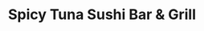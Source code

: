 ---
layout: place
title: "Spicy Tuna Sushi Bar & Grill"
permalink: /ohio/holland/spicy-tuna-sushi-bar-grill.html
stateAbbr: OH
stateName: Ohio
cityName: Holland
seo:
  name: "Spicy Tuna Sushi Bar & Grill"
  type: Restaurant
  links: http://www.spicytunasushi.com/
description: "Minimalist eatery serving Asian-fusion dishes & sushi, featuring Asian beers & sake at the bar. Spicy Tuna Sushi Bar & Grill serves delicious sushi in Holland, Ohio. Try fresh Japanese dishes for a great dining experience. Available for takeout, delivery, lunch, and dinner."
place_id: ChIJX0-Jr116PIgRedoinf_ry8E
photos:
  - name: >-
      places/ChIJX0-Jr116PIgRedoinf_ry8E/photos/AeeoHcKMbzwbi4gbqVX8eSnSOom6SNSMvbA8TIZRC9nHx3l0OdwQfcIAYfgFIJrklflez9JLGXFToLoNjzZp2bxvJwbubaUYuDDqNm_vPVO1WtwiaTKasorg_fjtH9B59ebjnY_Za1WOBFGhEU3PadiSuWLexhFWyciIFDsUOxdsJ2xcZdlSHdKaguwFP92g1l934LjgloAvMx7Xi2tZC07zqFpTNXrlMlJ_5Ni3K2Fbkn7o5UCX1Z8GubZ4afxeZtjHo_FXLQBp4hpABGUsW-3OcvoDXZu3dYdtGwqKYSc4uisV7u755febE32PhZQYCvKo_IAzKeQkLJhC2pfgywrZkFXmfMXwcC3PD0aCG2mI4zehA2KlRm3HxSdQ1I2Lys6mwe20WB_RFeqwLOfrqa2LpELedfdTxX6Hk-c7a-Op1Xc
    widthPx: 2880
    heightPx: 2160
    authorAttributions:
      - displayName: Janet Tarolli
        uri: https://maps.google.com/maps/contrib/113975403137618124853
        photoUri: >-
          https://lh3.googleusercontent.com/a-/ALV-UjWlKNGXp-2B4bbBbF0umm5u00Af7KCek-2gtLCAx7jmsJhdAHcT=s100-p-k-no-mo
    flagContentUri: >-
      https://www.google.com/local/imagery/report/?cb_client=maps_api_places.places_api&image_key=!1e10!2sCIHM0ogKEICAgIDshoS0Mw&hl=en-US
    googleMapsUri: >-
      https://www.google.com/maps/place//data=!3m4!1e2!3m2!1sCIHM0ogKEICAgIDshoS0Mw!2e10!4m2!3m1!1s0x883c7a5daf894f5f:0xc1cbebff9d22da79
  - name: >-
      places/ChIJX0-Jr116PIgRedoinf_ry8E/photos/AeeoHcLAnN5fDGhIcNAVpVA5ex0l5TyS3TF_sgx9cywXbsgdihJFFOtNnVqGglda581DDkjbqTJl9A2pdXf11dkHIOpCxmTlbPU66kUK3mclXdBNPqBZaE4AyNfYOhZXGu3_xDha9HyivO5ywFxGSyzMuLb6V8KywfZs-ir3AGF5DgvDukCvSk1bzFQJyI6BQTF7Y5ks-EpZs6wf_UUSCGVnYU0BzcH0D5FNxPWdYleJZVFZWV5g80nXxcQjDHqh_QUzcP5ojrTLklls6gAsqLUk54lzWwcM5GAiWjvpshcrWu_Slw
    widthPx: 1020
    heightPx: 400
    authorAttributions:
      - displayName: Spicy Tuna Sushi Bar & Grill
        uri: https://maps.google.com/maps/contrib/114878335805745075284
        photoUri: >-
          https://lh3.googleusercontent.com/a-/ALV-UjWO3pxNWkMabwK1av8HQBjZjSOA7Bxpj7Fx_ECEtYmazE7-i00=s100-p-k-no-mo
    flagContentUri: >-
      https://www.google.com/local/imagery/report/?cb_client=maps_api_places.places_api&image_key=!1e10!2sAF1QipN0zaBbcQL76zd4VvjvsNEo6xvawl4gbeC--DWf&hl=en-US
    googleMapsUri: >-
      https://www.google.com/maps/place//data=!3m4!1e2!3m2!1sAF1QipN0zaBbcQL76zd4VvjvsNEo6xvawl4gbeC--DWf!2e10!4m2!3m1!1s0x883c7a5daf894f5f:0xc1cbebff9d22da79
  - name: >-
      places/ChIJX0-Jr116PIgRedoinf_ry8E/photos/AeeoHcLlmWjmWX6keztAfDSQon1X-4ryoV1oIk54MV0_fm_SCqXah9-6DNters5x4BZqiLHTTbloF3zpjd-TtNjb46M8prc_sUOhyOl8G4iu_pCZ3P1cuXqxG93yGV2HWwmz70-CB00GEJAFg86tPN6h5ZYsx_4d6XaUYbW0XoPhu6AWGfUgyNZN25JHMkCuKv_crqJmp3MXqmR4q-Cji1y0uc106EMx4uh_seyPIv3T1t-aVvAWC8iaJTDspQ6HsCJQUHEisiIM46skDn_lqRpwT0FZhQoljcTUw0s0HzoCWkqh9Uf0fi1dUTbVuuRuolCmAiHkHI2bh9-Xgfv0WWNDYmNuJeJd-tBFb_pM0L_MC66M1IQ8ckT_jl0Sr8mTFLRkgbw5jHMGAYReG4P2rHt9fGafzurSrdX8kwR3lfv742KNXsj5
    widthPx: 3000
    heightPx: 4000
    authorAttributions:
      - displayName: Kennedy Rohm
        uri: https://maps.google.com/maps/contrib/103553207310820584418
        photoUri: >-
          https://lh3.googleusercontent.com/a-/ALV-UjU457jDMzBd8DxVLzY34KCxQ4qQo3N5TQJY3veEswIMUKRhdVEd_g=s100-p-k-no-mo
    flagContentUri: >-
      https://www.google.com/local/imagery/report/?cb_client=maps_api_places.places_api&image_key=!1e10!2sCIHM0ogKEICAgMCgnN7c1QE&hl=en-US
    googleMapsUri: >-
      https://www.google.com/maps/place//data=!3m4!1e2!3m2!1sCIHM0ogKEICAgMCgnN7c1QE!2e10!4m2!3m1!1s0x883c7a5daf894f5f:0xc1cbebff9d22da79
  - name: >-
      places/ChIJX0-Jr116PIgRedoinf_ry8E/photos/AeeoHcL7SaRTy52Y8nNn8MmOvb133f17jiFObdq0fWRmYL_a8KefbRHeiGGHGw_lzL0D_uwZByFM7dssmBZiijdsOk15AFgftk9EnUaiBDr9JZ5siE93XvJ24vXXlKZTBuAUVNCkb3Nv2GxZzo48zgNYt91XvixzCMwGhejE0cRxJOQ-CfC4m93bO92Y_dI8lW8tE5Is6E3FNWUrf604S1irElJHjr6_beTsxqF_fWUxBVCmuucKf4pK0VAo4q_2YlsdyN6fH17_-_3XdaYVpHgCayaerQownJ-dqt1M8wf-eUmaPp1VQh_arpzuhqIg1LV1TWma8ZoDSqnxD_kc6Fr99WsQfrZJNxE26xSvNjIvlYNZuCT3e0oNsbJXg79qj7vIwjp0_GhBT2iUoe0LTA66eI7DFAZJNYBfTcOHo3RJfT05RZo
    widthPx: 4000
    heightPx: 1868
    authorAttributions:
      - displayName: Javier Player
        uri: https://maps.google.com/maps/contrib/102775067363999262676
        photoUri: >-
          https://lh3.googleusercontent.com/a-/ALV-UjVnfSAEmMb6Sk64LH6TDU_ZLJAi1UpI0F7WTeLug4hvUmAdDGzi=s100-p-k-no-mo
    flagContentUri: >-
      https://www.google.com/local/imagery/report/?cb_client=maps_api_places.places_api&image_key=!1e10!2sCIHM0ogKEICAgICDv_fO0QE&hl=en-US
    googleMapsUri: >-
      https://www.google.com/maps/place//data=!3m4!1e2!3m2!1sCIHM0ogKEICAgICDv_fO0QE!2e10!4m2!3m1!1s0x883c7a5daf894f5f:0xc1cbebff9d22da79
  - name: >-
      places/ChIJX0-Jr116PIgRedoinf_ry8E/photos/AeeoHcI-eF4QU1sLui4hJSfSOQINDon-dIbZRzoc0raP7NC-KDXQeycoddyZ3sNkQajfeznmrUncvy12tBZMGCAySfNMGyjXxq0v6-EV4bT25E_XZRmPfcEJsdypbs3H5lfG8dM2KbJIQ0FtOT8A-4Qv_LVG2Oe5fOJyySadOE-g7emr6EMxEFY2bca5NIX4YVt2GntOM2aG3H-jrn0r75E6ZHnuLO5uFIEtcCdy7cSh7Tg9rmVVcGSmwpMQc6x4XK3e_gTZOSMYze2_gcpzi8iANbaaNCBM4gKqnlvv7bj43gBjdTFHkvtIqabxY9wuikkTJO1H0Ue1_-6EjzoSe4lIzf6-b0vyy4FDdZqX7_2yweMc50SEROaLZTvt8bvBiVi1E6mrHtA2AWuztei61gwsI7cP_AaS4N58phwm5Z5f_ve-lg
    widthPx: 3600
    heightPx: 4800
    authorAttributions:
      - displayName: clinton stanton
        uri: https://maps.google.com/maps/contrib/109513172136714805281
        photoUri: >-
          https://lh3.googleusercontent.com/a-/ALV-UjUv2BFWnH7CjMajk9RYOJtZI7a20hwKDRNj6naRNTTuyIVR1yiASQ=s100-p-k-no-mo
    flagContentUri: >-
      https://www.google.com/local/imagery/report/?cb_client=maps_api_places.places_api&image_key=!1e10!2sCIHM0ogKEICAgIDWiY_IQg&hl=en-US
    googleMapsUri: >-
      https://www.google.com/maps/place//data=!3m4!1e2!3m2!1sCIHM0ogKEICAgIDWiY_IQg!2e10!4m2!3m1!1s0x883c7a5daf894f5f:0xc1cbebff9d22da79
  - name: >-
      places/ChIJX0-Jr116PIgRedoinf_ry8E/photos/AeeoHcKi1LxmfIxJ_R27f-bgzzagF1SWirq4gMrhthSAs6ZaS_IMYOOB1ZG3cfERrwHvtREF7mUaofPTWrfuPPMLRCPQRHFXnWfVSIfCGiV_VI0eT2ZFIvgiByjZ_TLUP-lFLLu8IEFXGapPqUwUu0GRNMY_LAx-TvfBu2QwEerUehtEkkv_AlUX-EUtOvFb4ME-NPeNLYMkVTb6fZ9ujYTf7ENhzL0oTL1UXhZY3-2n5wK8JZwfp4oVlSR0RvWlHTdUAnDAzguei0aYAFEVpDOaVYzdY_1hbyEwloyKpQR6e6FWciSkEBc0UMTrOkNhOuC3FKYj_W7jSETNrzmunb3PKgWSwbpNTWu6luOM2mztryVPdsVDCdW2V2SJU64kc3r6qlbpUZYux8N6ZCcLZlr15RlCxomE0l8knqBArVD9W5YkLIan
    widthPx: 1800
    heightPx: 4000
    authorAttributions:
      - displayName: Shawn Hogan
        uri: https://maps.google.com/maps/contrib/114263183247669769117
        photoUri: >-
          https://lh3.googleusercontent.com/a-/ALV-UjV4RmZ5Z7XBApGEl59M4T_JDJzS25mUu4BX1C-b6RPghYOWXUHo=s100-p-k-no-mo
    flagContentUri: >-
      https://www.google.com/local/imagery/report/?cb_client=maps_api_places.places_api&image_key=!1e10!2sCIHM0ogKEICAgIDvw-qS1gE&hl=en-US
    googleMapsUri: >-
      https://www.google.com/maps/place//data=!3m4!1e2!3m2!1sCIHM0ogKEICAgIDvw-qS1gE!2e10!4m2!3m1!1s0x883c7a5daf894f5f:0xc1cbebff9d22da79
  - name: >-
      places/ChIJX0-Jr116PIgRedoinf_ry8E/photos/AeeoHcK21xfUtZ0S7LrpEZy4E1OBug-BeZvh0yF9zqdu7juzmegOi15mLJynzES5oT750a-PjeLFqufvB7hxfsfXLwzhiARb1i6exCUMQDK7mtHJLrJNoqjgj_NZ1NmLI04oLalgWowOt-mRGPqml30r4_FrO6jXxb02mHCzjCXEvRB38Qje5LMYsYOTITSWR21PNzVtT_WjIkTXGuOhWMPcLfbEarC0aP-qPcuGmUDld8xsmzt3JPZE6C7P08yFdtYYcQXM4XUINYzOdly8MiA-OsFvtJjkOsdHygqfCDp5M6CFfckuI-6vJXaMBsoSt7IYTICBFvlf621_j0eC3voSknWfF2v_h85NEDbwRxR5EG48n_e9REq_X0xz0TL5uaFxKuQEZlsJrRHTW9JfCOseVZItR2WTtS3IHXtNov4p3f-pWKx4
    widthPx: 4032
    heightPx: 3024
    authorAttributions:
      - displayName: Jennifer Lee
        uri: https://maps.google.com/maps/contrib/112077134896278755861
        photoUri: >-
          https://lh3.googleusercontent.com/a/ACg8ocLen3oKKXp1A-KCJnCt2JZ_ieh0xS007HugKVlyPcy3ErMqwB69=s100-p-k-no-mo
    flagContentUri: >-
      https://www.google.com/local/imagery/report/?cb_client=maps_api_places.places_api&image_key=!1e10!2sCIHM0ogKEICAgICK-PLtuAE&hl=en-US
    googleMapsUri: >-
      https://www.google.com/maps/place//data=!3m4!1e2!3m2!1sCIHM0ogKEICAgICK-PLtuAE!2e10!4m2!3m1!1s0x883c7a5daf894f5f:0xc1cbebff9d22da79
  - name: >-
      places/ChIJX0-Jr116PIgRedoinf_ry8E/photos/AeeoHcKktKHslmHV5zzqtWAJdH5XdPCZ1wIaoX8-1CklMOjAP_GssAjKCRhLFiZRiuvHmsBmfaqOJMLrRkMliCTXQkpNjYG70BfKEeLJTPchK7S4EGYaoYthQsHa6DcXd4en4zVMMxSDEeIp07t7P-HvT9p_y7nGCrMpCRH1t6l972lQuiEcYrHXaYl036gMb3uuqCJFsQyLcmxmxvVHVn6EdAURkSUbCfOc9lmxN38GbiOo-V5uFbiJOwLO5IzxQAuJHYcvdwBsyM3S9I72K8Nfoh_tEYZeW4RIkw3cRs583yim4w
    widthPx: 4032
    heightPx: 3024
    authorAttributions:
      - displayName: Spicy Tuna Sushi Bar & Grill
        uri: https://maps.google.com/maps/contrib/114878335805745075284
        photoUri: >-
          https://lh3.googleusercontent.com/a-/ALV-UjWO3pxNWkMabwK1av8HQBjZjSOA7Bxpj7Fx_ECEtYmazE7-i00=s100-p-k-no-mo
    flagContentUri: >-
      https://www.google.com/local/imagery/report/?cb_client=maps_api_places.places_api&image_key=!1e10!2sAF1QipM44AhORCAdlC4bYboDHrQHuTLWB-IJjsho9GVb&hl=en-US
    googleMapsUri: >-
      https://www.google.com/maps/place//data=!3m4!1e2!3m2!1sAF1QipM44AhORCAdlC4bYboDHrQHuTLWB-IJjsho9GVb!2e10!4m2!3m1!1s0x883c7a5daf894f5f:0xc1cbebff9d22da79
  - name: >-
      places/ChIJX0-Jr116PIgRedoinf_ry8E/photos/AeeoHcIRJy1sHfD8rgDnoQtxwudPo8C4RDmXobOYmYGknfQTsbNvRYkNQ6UK2EnZtMwBVe-EdofadoLoc3R8yR0Akl5fyi_42eUARrlOxJOXaqtpQ5KkQHQKcZtijkbTnJeRH12zaZR-vSZ_c3Ts9OdS8xI-VNYHlB4g5XfmklB7uxMO2xfO3h13lnJnlzkKCC5nQIlyv2CD1IDbEZokcgztzBfkovb0gyaLe5gKAoHM8qHM5ATmkB1VGbs5UMooD084tI-9aVYhJz1i6NS7Try7agPjJls51cnn7Ygo_ZunWt-gDiBM7zlQ-D2AzeTua8UqEliZkUk0GgakV39hFrmKsms3Fqs9Raf0KiWHNGRR2ou4YYTXIL4zNkWPTiDxMELX0NyamY4CIkHySNIjrjtCIIBZjjBl_Ux3NQJXXgb4oNk
    widthPx: 4032
    heightPx: 3024
    authorAttributions:
      - displayName: TANA AMIN
        uri: https://maps.google.com/maps/contrib/104230306556839417249
        photoUri: >-
          https://lh3.googleusercontent.com/a-/ALV-UjXwpQoKuWNlm8o2RvShLDmw9KfAnPKb9KPlgwDIhrXjuuU5u90rjw=s100-p-k-no-mo
    flagContentUri: >-
      https://www.google.com/local/imagery/report/?cb_client=maps_api_places.places_api&image_key=!1e10!2sCIHM0ogKEICAgIC6le6IbA&hl=en-US
    googleMapsUri: >-
      https://www.google.com/maps/place//data=!3m4!1e2!3m2!1sCIHM0ogKEICAgIC6le6IbA!2e10!4m2!3m1!1s0x883c7a5daf894f5f:0xc1cbebff9d22da79
  - name: >-
      places/ChIJX0-Jr116PIgRedoinf_ry8E/photos/AeeoHcJedNu17Iy2WWAAhL0KYWiRXf-hUPvYdkHUcZ8msb-ICJ7sJioAGOJEZk_pwK9mZIpuowQD1lja3OT0RRytcXDofPJJbpijTJbtrE39o3pf2L2u1jMGQrAwYB8nm3CT1VzVPHif6TErlHn0ldd3DZBNmLFdyjuvrHNClmz2BYU1F6qPeQ0ONzVfv7fnCVON115LNvYbjLu3k7jApBk88WUGLiaUqUNafKr9vTRtb29QNhPB482RZzGynrVh0zUL3bejTi2HAFPSn938X4PdJvUFL7gtVrKp_LJiAWuD3q5v4OGxgvVkpnEcaywNb66oUDoi0Kwj59YjyMJEaEUEptb5c1dvNn5Y2LZ5FImd31kJOjreg6N3qo6RF8hs97VUuLUSPVd_NX5MTtbv3x8ky-V9KRbgbpYpeMvyDEqW9N9TdA
    widthPx: 1868
    heightPx: 4000
    authorAttributions:
      - displayName: Javier Player
        uri: https://maps.google.com/maps/contrib/102775067363999262676
        photoUri: >-
          https://lh3.googleusercontent.com/a-/ALV-UjVnfSAEmMb6Sk64LH6TDU_ZLJAi1UpI0F7WTeLug4hvUmAdDGzi=s100-p-k-no-mo
    flagContentUri: >-
      https://www.google.com/local/imagery/report/?cb_client=maps_api_places.places_api&image_key=!1e10!2sCIHM0ogKEICAgICDv_eSYA&hl=en-US
    googleMapsUri: >-
      https://www.google.com/maps/place//data=!3m4!1e2!3m2!1sCIHM0ogKEICAgICDv_eSYA!2e10!4m2!3m1!1s0x883c7a5daf894f5f:0xc1cbebff9d22da79
address: '7130 Airport Hwy #10, Holland, OH 43528, USA'
street: '7130 Airport Hwy #10'
city: Holland
state: OH
zip: '43528'
country: USA
neighborhood: Springfield
latitude: '41.610750'
longitude: '-83.712164'
accessibility_options:
  wheelchairAccessibleParking: true
  wheelchairAccessibleEntrance: true
  wheelchairAccessibleRestroom: true
  wheelchairAccessibleSeating: true
business_status: OPERATIONAL
name: Spicy Tuna Sushi Bar & Grill
google_maps_links:
  directionsUri: >-
    https://www.google.com/maps/dir//''/data=!4m7!4m6!1m1!4e2!1m2!1m1!1s0x883c7a5daf894f5f:0xc1cbebff9d22da79!3e0
  placeUri: https://maps.google.com/?cid=13964514552677849721
  writeAReviewUri: >-
    https://www.google.com/maps/place//data=!4m3!3m2!1s0x883c7a5daf894f5f:0xc1cbebff9d22da79!12e1
  reviewsUri: >-
    https://www.google.com/maps/place//data=!4m4!3m3!1s0x883c7a5daf894f5f:0xc1cbebff9d22da79!9m1!1b1
  photosUri: >-
    https://www.google.com/maps/place//data=!4m3!3m2!1s0x883c7a5daf894f5f:0xc1cbebff9d22da79!10e5
primary_type: Sushi Restaurant
opening_hours:
  regular: null
  current: null
secondary_opening_hours:
  regular:
    weekdayDescriptions: null
    type: null
  current:
    weekdayDescriptions: null
    type: null
phone: (419) 720-9333
price_level: PRICE_LEVEL_MODERATE
price_range: $10 &ndash; $20
rating: '4.4'
rating_count: 1017
website: http://www.spicytunasushi.com/
reviews:
  - name: >-
      places/ChIJX0-Jr116PIgRedoinf_ry8E/reviews/ChZDSUhNMG9nS0VJQ0FnSURLNUtuYktBEAE
    relativePublishTimeDescription: a month ago
    rating: 5
    text:
      text: >-
        Went there with my boyfriend for Valentines day, our server was Mila
        (super sorry if I got it wrong! 🙏) and she was wonderful! Super kind,
        speedy, checked on us a lot and was very thoughtful! If you have her as
        your waitress, you're in good hands! Food was amazing as well, fresh and
        beautifully served! Thank you and wonderful job to the chefs! Thank you
        all for getting us in fast, and giving me and my boyfriend a wonderful
        service and a glorious memory! ⭐⭐⭐⭐⭐


        List of what we got & personal rating:

        Calamari: 9/10

        Alaskan Roll: 6/10

        Cucumber Roll: 7/10

        California Roll: 8/10

        Spicy California Roll: 8/10

        Shrimp Tempura Roll: 10/10

        Mexican Roll: 10/10
      languageCode: en
    originalText:
      text: >-
        Went there with my boyfriend for Valentines day, our server was Mila
        (super sorry if I got it wrong! 🙏) and she was wonderful! Super kind,
        speedy, checked on us a lot and was very thoughtful! If you have her as
        your waitress, you're in good hands! Food was amazing as well, fresh and
        beautifully served! Thank you and wonderful job to the chefs! Thank you
        all for getting us in fast, and giving me and my boyfriend a wonderful
        service and a glorious memory! ⭐⭐⭐⭐⭐


        List of what we got & personal rating:

        Calamari: 9/10

        Alaskan Roll: 6/10

        Cucumber Roll: 7/10

        California Roll: 8/10

        Spicy California Roll: 8/10

        Shrimp Tempura Roll: 10/10

        Mexican Roll: 10/10
      languageCode: en
    authorAttribution:
      displayName: Kennedy Rohm
      uri: https://www.google.com/maps/contrib/103553207310820584418/reviews
      photoUri: >-
        https://lh3.googleusercontent.com/a-/ALV-UjU457jDMzBd8DxVLzY34KCxQ4qQo3N5TQJY3veEswIMUKRhdVEd_g=s128-c0x00000000-cc-rp-mo-ba4
    publishTime: '2025-02-15T01:53:58.710835Z'
    flagContentUri: >-
      https://www.google.com/local/review/rap/report?postId=ChZDSUhNMG9nS0VJQ0FnSURLNUtuYktBEAE&d=17924085&t=1
    googleMapsUri: >-
      https://www.google.com/maps/reviews/data=!4m6!14m5!1m4!2m3!1sChZDSUhNMG9nS0VJQ0FnSURLNUtuYktBEAE!2m1!1s0x883c7a5daf894f5f:0xc1cbebff9d22da79
  - name: >-
      places/ChIJX0-Jr116PIgRedoinf_ry8E/reviews/ChdDSUhNMG9nS0VJQ0FnSUNmM1ltSHpnRRAB
    relativePublishTimeDescription: 3 months ago
    rating: 5
    text:
      text: >-
        We ordered for NYE and the packaging for our order was WOW!  So
        impressed !  From ordering to pick up …phenomenal!  Thank you Richie ,
        Nina and the sushi team of Thomas and Rick!  ❤️❤️❤️🍣
      languageCode: en
    originalText:
      text: >-
        We ordered for NYE and the packaging for our order was WOW!  So
        impressed !  From ordering to pick up …phenomenal!  Thank you Richie ,
        Nina and the sushi team of Thomas and Rick!  ❤️❤️❤️🍣
      languageCode: en
    authorAttribution:
      displayName: Joani Donovan
      uri: https://www.google.com/maps/contrib/112490390431591534113/reviews
      photoUri: >-
        https://lh3.googleusercontent.com/a/ACg8ocLaBOeVrBUlLUeivKbQF2Vx_nxbRrzLOFB8AUY0V5LZ7acYrw=s128-c0x00000000-cc-rp-mo
    publishTime: '2024-12-31T20:55:36.898221Z'
    flagContentUri: >-
      https://www.google.com/local/review/rap/report?postId=ChdDSUhNMG9nS0VJQ0FnSUNmM1ltSHpnRRAB&d=17924085&t=1
    googleMapsUri: >-
      https://www.google.com/maps/reviews/data=!4m6!14m5!1m4!2m3!1sChdDSUhNMG9nS0VJQ0FnSUNmM1ltSHpnRRAB!2m1!1s0x883c7a5daf894f5f:0xc1cbebff9d22da79
  - name: >-
      places/ChIJX0-Jr116PIgRedoinf_ry8E/reviews/ChdDSUhNMG9nS0VJQ0FnSURyX3J2MW1BRRAB
    relativePublishTimeDescription: 9 months ago
    rating: 5
    text:
      text: >-
        I'm moving to Toledo and was asking around to see what vegan options
        were available. People recommended Spicy Tuna but I was still not
        prepared to see that they had a veganized version of basically
        everything on their menu in a separate menu. I went back 2 days in a
        row! I had their heart stoppers (jalapeno poppers), their rainbow roll,
        Vegas roll, and got their general taos tofu to go. The sushi was some of
        the best sushi I'd ever had vegan or otherwise! The heart stoppers were
        also amazing! And while the general taos tofu as a whole was only ok,
        the sauce itself was phenomenal! They have vegan cream cheese, salmon,
        and tuna alternatives that were really good and the price was not much
        more than the grocery store sushi I find here in Charlotte! Also,
        everyone was so friendly! This is a place I will be frequenting often!
      languageCode: en
    originalText:
      text: >-
        I'm moving to Toledo and was asking around to see what vegan options
        were available. People recommended Spicy Tuna but I was still not
        prepared to see that they had a veganized version of basically
        everything on their menu in a separate menu. I went back 2 days in a
        row! I had their heart stoppers (jalapeno poppers), their rainbow roll,
        Vegas roll, and got their general taos tofu to go. The sushi was some of
        the best sushi I'd ever had vegan or otherwise! The heart stoppers were
        also amazing! And while the general taos tofu as a whole was only ok,
        the sauce itself was phenomenal! They have vegan cream cheese, salmon,
        and tuna alternatives that were really good and the price was not much
        more than the grocery store sushi I find here in Charlotte! Also,
        everyone was so friendly! This is a place I will be frequenting often!
      languageCode: en
    authorAttribution:
      displayName: Jessica Rodman
      uri: https://www.google.com/maps/contrib/113355709729775273104/reviews
      photoUri: >-
        https://lh3.googleusercontent.com/a/ACg8ocJNA5LMv22bp1w6PlioGmUi0WbMJjf2ZPguFJq_fDothbjmxg=s128-c0x00000000-cc-rp-mo-ba2
    publishTime: '2024-07-17T22:33:56.921667Z'
    flagContentUri: >-
      https://www.google.com/local/review/rap/report?postId=ChdDSUhNMG9nS0VJQ0FnSURyX3J2MW1BRRAB&d=17924085&t=1
    googleMapsUri: >-
      https://www.google.com/maps/reviews/data=!4m6!14m5!1m4!2m3!1sChdDSUhNMG9nS0VJQ0FnSURyX3J2MW1BRRAB!2m1!1s0x883c7a5daf894f5f:0xc1cbebff9d22da79
  - name: >-
      places/ChIJX0-Jr116PIgRedoinf_ry8E/reviews/ChdDSUhNMG9nS0VJQ0FnSUNqMnNTazlRRRAB
    relativePublishTimeDescription: 11 months ago
    rating: 4
    text:
      text: >-
        We had some sushi and my main course was almond chicken , it was pretty
        salty. Our service wasn't great. Our server took 18 minutes to bring us
        a drink, then never came back  to refill our drinks , so I went up to
        the bar myself to get drinks for us. He did get better after we told him
        we had gotten our own drinks. They weren't super busy like usual on a
        Wednesday so I'm not sure why our service was like that. We do like it
        here but this experience wasn't great.
      languageCode: en
    originalText:
      text: >-
        We had some sushi and my main course was almond chicken , it was pretty
        salty. Our service wasn't great. Our server took 18 minutes to bring us
        a drink, then never came back  to refill our drinks , so I went up to
        the bar myself to get drinks for us. He did get better after we told him
        we had gotten our own drinks. They weren't super busy like usual on a
        Wednesday so I'm not sure why our service was like that. We do like it
        here but this experience wasn't great.
      languageCode: en
    authorAttribution:
      displayName: Stacy Matousek
      uri: https://www.google.com/maps/contrib/109180842465999034296/reviews
      photoUri: >-
        https://lh3.googleusercontent.com/a-/ALV-UjU9D3YyJpTkNqCBmEWDX3S-Kl3Jixq6d4VOLLwl7Zpu6CNZAkCAKA=s128-c0x00000000-cc-rp-mo-ba5
    publishTime: '2024-04-20T11:10:05.147400Z'
    flagContentUri: >-
      https://www.google.com/local/review/rap/report?postId=ChdDSUhNMG9nS0VJQ0FnSUNqMnNTazlRRRAB&d=17924085&t=1
    googleMapsUri: >-
      https://www.google.com/maps/reviews/data=!4m6!14m5!1m4!2m3!1sChdDSUhNMG9nS0VJQ0FnSUNqMnNTazlRRRAB!2m1!1s0x883c7a5daf894f5f:0xc1cbebff9d22da79
  - name: >-
      places/ChIJX0-Jr116PIgRedoinf_ry8E/reviews/ChZDSUhNMG9nS0VJQ0FnTUNJa3VxNU5BEAE
    relativePublishTimeDescription: a week ago
    rating: 5
    text:
      text: >-
        As a family with vegetarian and vegan desires, their extensive menu was
        so impressive and delicious! A new favorite restaurant for sure, which
        we will frequent often! Thank you!
      languageCode: en
    originalText:
      text: >-
        As a family with vegetarian and vegan desires, their extensive menu was
        so impressive and delicious! A new favorite restaurant for sure, which
        we will frequent often! Thank you!
      languageCode: en
    authorAttribution:
      displayName: m rowe
      uri: https://www.google.com/maps/contrib/102922867106783088971/reviews
      photoUri: >-
        https://lh3.googleusercontent.com/a-/ALV-UjXWKDZ15ifqcCQdtdPN-nbp6BUohUWStqC9uF_VF2OzyLRDvBTm=s128-c0x00000000-cc-rp-mo
    publishTime: '2025-03-31T17:14:41.552112Z'
    flagContentUri: >-
      https://www.google.com/local/review/rap/report?postId=ChZDSUhNMG9nS0VJQ0FnTUNJa3VxNU5BEAE&d=17924085&t=1
    googleMapsUri: >-
      https://www.google.com/maps/reviews/data=!4m6!14m5!1m4!2m3!1sChZDSUhNMG9nS0VJQ0FnTUNJa3VxNU5BEAE!2m1!1s0x883c7a5daf894f5f:0xc1cbebff9d22da79
parking_options:
  freeParkingLot: true
  freeStreetParking: true
  valetParking: false
payment_options:
  acceptsCreditCards: true
  acceptsDebitCards: true
  acceptsCashOnly: false
  acceptsNfc: true
allow_dogs: null
curbside_pickup: null
delivery: true
dine_in: true
good_for_children: null
good_for_groups: true
good_for_sports: false
live_music: false
menu_for_children: null
outdoor_seating: true
reservable: true
restroom: true
serves_beer: true
serves_breakfast: false
serves_brunch: false
serves_cocktails: true
serves_coffee: null
serves_dinner: true
serves_dessert: true
serves_lunch: true
serves_vegetarian_food: true
serves_wine: true
takeout: true
summary: >-
  Minimalist eatery serving Asian-fusion dishes & sushi, featuring Asian beers &
  sake at the bar.

---